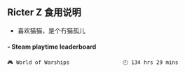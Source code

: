 ## Ricter Z 食用说明
- 喜欢猫猫，是个冇猫孤儿

<!-- steam-box start -->
#### - Steam playtime leaderboard
```text
🎮 World of Warships                 🕘 134 hrs 29 mins
```
<!-- Powered by https://github.com/YouEclipse/steam-box . -->
<!-- steam-box end -->
